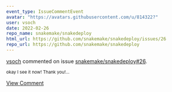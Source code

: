 ```yaml
---
event_type: IssueCommentEvent
avatar: "https://avatars.githubusercontent.com/u/814322?"
user: vsoch
date: 2022-02-26
repo_name: snakemake/snakedeploy
html_url: https://github.com/snakemake/snakedeploy/issues/26
repo_url: https://github.com/snakemake/snakedeploy
---
```


<a href='https://github.com/vsoch' target='_blank'>vsoch</a> commented on issue <a href='https://github.com/snakemake/snakedeploy/issues/26' target='_blank'>snakemake/snakedeploy#26</a>.

<small>okay I see it now! Thank you!...</small>

<a href='https://github.com/snakemake/snakedeploy/issues/26' target='_blank'>View Comment</a>